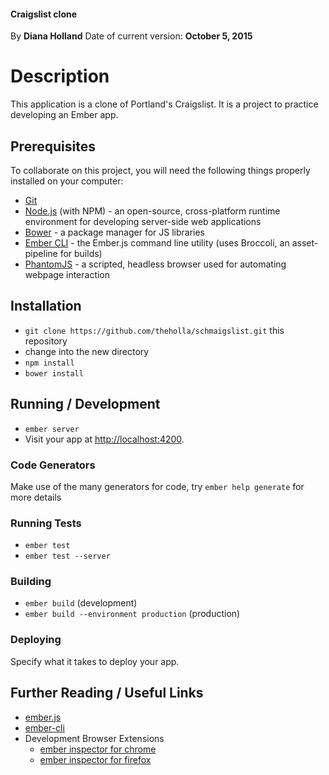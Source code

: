 #### Craigslist clone
By **Diana Holland**
Date of current version: **October 5, 2015**

# Description

This application is a clone of Portland's Craigslist. It is a project to practice developing an Ember app.

## Prerequisites

To collaborate on this project, you will need the following things properly installed on your computer:

* [Git](http://git-scm.com/)
* [Node.js](http://nodejs.org/) (with NPM) - an open-source, cross-platform runtime environment for developing server-side web applications
* [Bower](http://bower.io/) - a package manager for JS libraries
* [Ember CLI](http://www.ember-cli.com/) - the Ember.js command line utility (uses Broccoli, an asset-pipeline for builds)
* [PhantomJS](http://phantomjs.org/) - a scripted, headless browser used for automating webpage interaction

## Installation

* `git clone https://github.com/theholla/schmaigslist.git` this repository
* change into the new directory
* `npm install`
* `bower install`

## Running / Development

* `ember server`
* Visit your app at [http://localhost:4200](http://localhost:4200).

### Code Generators

Make use of the many generators for code, try `ember help generate` for more details

### Running Tests

* `ember test`
* `ember test --server`

### Building

* `ember build` (development)
* `ember build --environment production` (production)

### Deploying

Specify what it takes to deploy your app.

## Further Reading / Useful Links

* [ember.js](http://emberjs.com/)
* [ember-cli](http://www.ember-cli.com/)
* Development Browser Extensions
  * [ember inspector for chrome](https://chrome.google.com/webstore/detail/ember-inspector/bmdblncegkenkacieihfhpjfppoconhi)
  * [ember inspector for firefox](https://addons.mozilla.org/en-US/firefox/addon/ember-inspector/)

